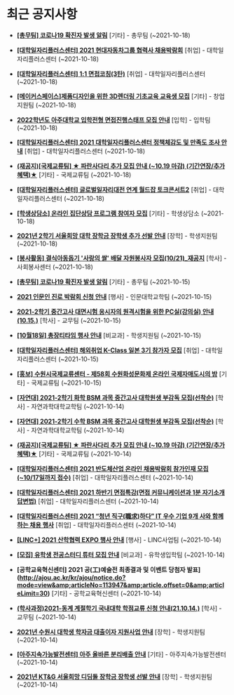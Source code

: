 # 최근 공지사항

* **[[총무팀] 코로나19 확진자 발생 알림](http://ajou.ac.kr/kr/ajou/notice.do?mode=view&amp;articleNo=114023&amp;article.offset=0&amp;articleLimit=30)**
 [기타] - 총무팀 (~2021-10-18)

* **[[대학일자리플러스센터] 2021 현대자동차그룹 협력사 채용박람회](http://ajou.ac.kr/kr/ajou/notice.do?mode=view&amp;articleNo=114022&amp;article.offset=0&amp;articleLimit=30)**
 [취업] - 대학일자리플러스센터 (~2021-10-18)

* **[[대학일자리플러스센터] 1:1 면접코칭(3탄)](http://ajou.ac.kr/kr/ajou/notice.do?mode=view&amp;articleNo=114020&amp;article.offset=0&amp;articleLimit=30)**
 [취업] - 대학일자리플러스센터 (~2021-10-18)

* **[[메이커스페이스]제품디자인을 위한 3D렌더링 기초교육 교육생 모집](http://ajou.ac.kr/kr/ajou/notice.do?mode=view&amp;articleNo=114017&amp;article.offset=0&amp;articleLimit=30)**
 [기타] - 창업지원팀 (~2021-10-18)

* **[2022학년도 아주대학교 입학전형 면접진행스태프 모집 안내](http://ajou.ac.kr/kr/ajou/notice.do?mode=view&amp;articleNo=114015&amp;article.offset=0&amp;articleLimit=30)**
 [입학] - 입학팀 (~2021-10-18)

* **[[대학일자리플러스센터] 2021 대학일자리플러스센터 정책체감도 및 만족도 조사 안내](http://ajou.ac.kr/kr/ajou/notice.do?mode=view&amp;articleNo=114010&amp;article.offset=0&amp;articleLimit=30)**
 [취업] - 대학일자리플러스센터 (~2021-10-18)

* **[(재공지)[국제교류팀] ★ 파란사다리 추가 모집 안내 (~10.19 마감) (기간연장/추가혜택)★](http://ajou.ac.kr/kr/ajou/notice.do?mode=view&amp;articleNo=114007&amp;article.offset=0&amp;articleLimit=30)**
 [기타] - 국제교류팀 (~2021-10-18)

* **[[대학일자리플러스센터] 글로벌일자리대전 연계 월드잡 토크콘서트2](http://ajou.ac.kr/kr/ajou/notice.do?mode=view&amp;articleNo=114005&amp;article.offset=0&amp;articleLimit=30)**
 [취업] - 대학일자리플러스센터 (~2021-10-18)

* **[[학생상담소] 온라인 집단상담 프로그램 참여자 모집](http://ajou.ac.kr/kr/ajou/notice.do?mode=view&amp;articleNo=114002&amp;article.offset=0&amp;articleLimit=30)**
 [기타] - 학생상담소 (~2021-10-18)

* **[2021년 2학기 서울희망 대학 장학금 장학생 추가 선발 안내](http://ajou.ac.kr/kr/ajou/notice.do?mode=view&amp;articleNo=114001&amp;article.offset=0&amp;articleLimit=30)**
 [장학] - 학생지원팀 (~2021-10-18)

* **[[봉사활동] 결식아동돕기 &#x27;사랑의 쌀&#x27; 배달 자원봉사자 모집(10/21)_재공지](http://ajou.ac.kr/kr/ajou/notice.do?mode=view&amp;articleNo=114000&amp;article.offset=0&amp;articleLimit=30)**
 [학사] - 사회봉사센터 (~2021-10-18)

* **[[총무팀] 코로나19 확진자 발생 알림](http://ajou.ac.kr/kr/ajou/notice.do?mode=view&amp;articleNo=113991&amp;article.offset=0&amp;articleLimit=30)**
 [기타] - 총무팀 (~2021-10-15)

* **[2021 인문인 진로 박람회 신청 안내](http://ajou.ac.kr/kr/ajou/notice.do?mode=view&amp;articleNo=113984&amp;article.offset=0&amp;articleLimit=30)**
 [행사] - 인문대학교학팀 (~2021-10-15)

* **[2021-2학기 중간고사 대면시험 응시자의 원격시험을 위한 PC실(강의실) 안내(10.15.)](http://ajou.ac.kr/kr/ajou/notice.do?mode=view&amp;articleNo=113977&amp;article.offset=0&amp;articleLimit=30)**
 [학사] - 교무팀 (~2021-10-15)

* **[[10월18일] 총장티타임 행사 안내](http://ajou.ac.kr/kr/ajou/notice.do?mode=view&amp;articleNo=113976&amp;article.offset=0&amp;articleLimit=30)**
 [비교과] - 학생지원팀 (~2021-10-15)

* **[[대학일자리플러스센터] 해외취업 K-Class 일본 3기 참가자 모집](http://ajou.ac.kr/kr/ajou/notice.do?mode=view&amp;articleNo=113968&amp;article.offset=0&amp;articleLimit=30)**
 [취업] - 대학일자리플러스센터 (~2021-10-15)

* **[[홍보] 수원시국제교류센터 - 제58회 수원화성문화제 온라인 국제자매도시의 밤](http://ajou.ac.kr/kr/ajou/notice.do?mode=view&amp;articleNo=113966&amp;article.offset=0&amp;articleLimit=30)**
 [기타] - 국제교류팀 (~2021-10-15)

* **[[자연대] 2021-2학기 화학 BSM 과목 중간고사 대학원생 부감독 모집(선착순)](http://ajou.ac.kr/kr/ajou/notice.do?mode=view&amp;articleNo=113964&amp;article.offset=0&amp;articleLimit=30)**
 [학사] - 자연과학대학교학팀 (~2021-10-14)

* **[[자연대] 2021-2학기 수학 BSM 과목 중간고사 대학원생 부감독 모집(선착순)](http://ajou.ac.kr/kr/ajou/notice.do?mode=view&amp;articleNo=113963&amp;article.offset=0&amp;articleLimit=30)**
 [학사] - 자연과학대학교학팀 (~2021-10-14)

* **[(재공지)[국제교류팀] ★ 파란사다리 추가 모집 안내 (~10.19 마감) (기간연장/추가혜택)★](http://ajou.ac.kr/kr/ajou/notice.do?mode=view&amp;articleNo=113962&amp;article.offset=0&amp;articleLimit=30)**
 [기타] - 국제교류팀 (~2021-10-14)

* **[[대학일자리플러스센터] 2021 반도체산업 온라인 채용박람회 참가인재 모집(~10/17일까지 접수)](http://ajou.ac.kr/kr/ajou/notice.do?mode=view&amp;articleNo=113959&amp;article.offset=0&amp;articleLimit=30)**
 [취업] - 대학일자리플러스센터 (~2021-10-14)

* **[[대학일자리플러스센터] 2021 하반기 면접특강(면접 커뮤니케이션과 1분 자기소개 답변법)](http://ajou.ac.kr/kr/ajou/notice.do?mode=view&amp;articleNo=113956&amp;article.offset=0&amp;articleLimit=30)**
 [취업] - 대학일자리플러스센터 (~2021-10-14)

* **[[대학일자리플러스센터] 2021 “청년 직구(職求)하다” IT 우수 기업 9개 사와 함께하는 채용 행사](http://ajou.ac.kr/kr/ajou/notice.do?mode=view&amp;articleNo=113951&amp;article.offset=0&amp;articleLimit=30)**
 [취업] - 대학일자리플러스센터 (~2021-10-14)

* **[[LINC+] 2021 산학협력 EXPO 행사 안내](http://ajou.ac.kr/kr/ajou/notice.do?mode=view&amp;articleNo=113950&amp;article.offset=0&amp;articleLimit=30)**
 [행사] - LINC사업팀 (~2021-10-14)

* **[[모집] 유학생 전공스터디 튜터 모집 안내](http://ajou.ac.kr/kr/ajou/notice.do?mode=view&amp;articleNo=113949&amp;article.offset=0&amp;articleLimit=30)**
 [비교과] - 유학생입학팀 (~2021-10-14)

* **[공학교육혁신센터] 2021 공(工)예술전 최종결과 및 이벤트 당첨자 발표](http://ajou.ac.kr/kr/ajou/notice.do?mode=view&amp;articleNo=113947&amp;article.offset=0&amp;articleLimit=30)**
 [기타] - 공학교육혁신센터 (~2021-10-14)

* **[(학사과정)2021-동계 계절학기 국내대학 학점교류 신청 안내(21.10.14.)](http://ajou.ac.kr/kr/ajou/notice.do?mode=view&amp;articleNo=113940&amp;article.offset=0&amp;articleLimit=30)**
 [학사] - 교무팀 (~2021-10-14)

* **[2021년 수원시 대학생 학자금 대출이자 지원사업 안내](http://ajou.ac.kr/kr/ajou/notice.do?mode=view&amp;articleNo=113936&amp;article.offset=0&amp;articleLimit=30)**
 [장학] - 학생지원팀 (~2021-10-14)

* **[[아주지속가능발전센터] 아주 올바른 분리배출 안내](http://ajou.ac.kr/kr/ajou/notice.do?mode=view&amp;articleNo=113935&amp;article.offset=0&amp;articleLimit=30)**
 [기타] - 아주지속가능발전센터 (~2021-10-14)

* **[2021년 KT&amp;G 서울희망 디딤돌 장학금 장학생 선발 안내](http://ajou.ac.kr/kr/ajou/notice.do?mode=view&amp;articleNo=113931&amp;article.offset=0&amp;articleLimit=30)**
 [장학] - 학생지원팀 (~2021-10-14)
